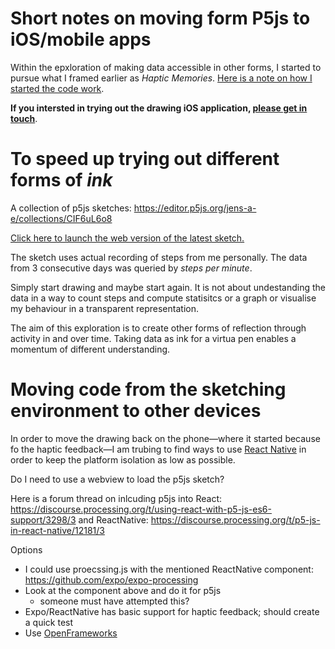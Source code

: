 # Short notes on moving form P5js to iOS/mobile apps

Within the epxloration of making data accessible in other forms, I started to pursue what I framed earlier as _Haptic Memories_. [Here is a note on how I started the code work](./20201130180325-haptic-memories-prototyping).

**If you intersted in trying out the drawing iOS application, [please get in touch](mailto:jens.a.ewald@northumbria.ac.uk)**.

# To speed up trying out different forms of _ink_

A collection of p5js sketches: https://editor.p5js.org/jens-a-e/collections/CIF6uL6o8

[Click here to launch the web version of the latest sketch.](https://editor.p5js.org/jens-a-e/present/v6paYO0wX)

The sketch uses actual recording of steps from me personally. The data from 3 consecutive days was queried by _steps per minute_.

Simply start drawing and maybe start again. It is not about undestanding the data in a way to count steps and compute statisitcs or a graph or visualise my behaviour in a transparent representation.

The aim of this exploration is to create other forms of reflection through activity in and over time. Taking data as ink for a virtua pen enables a momentum of different understanding.

# Moving code from the sketching environment to other devices

In order to move the drawing back on the phone—where it started because fo the haptic feedback—I am trubing to find ways to use [React Native](https://reactnative.dev/) in order to keep the platform isolation as low as possible.

Do I need to use a webview to load the p5js sketch?

Here is a forum thread on inlcuding p5js into React: https://discourse.processing.org/t/using-react-with-p5-js-es6-support/3298/3 and ReactNative: https://discourse.processing.org/t/p5-js-in-react-native/12181/3

Options

- I could use proecssing.js with the mentioned ReactNative component: https://github.com/expo/expo-processing
- Look at the component above and do it for p5js
    - someone must have attempted this?
- Expo/ReactNative has basic support for haptic feedback; should create a quick test
- Use [OpenFrameworks](https://openframeworks.cc)
